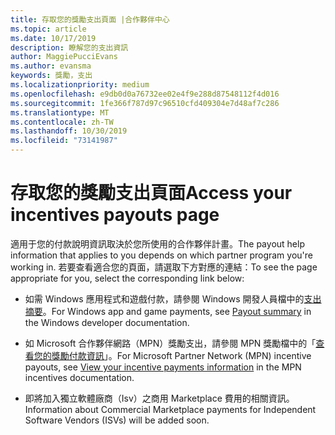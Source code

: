 ```yaml
---
title: 存取您的獎勵支出頁面 |合作夥伴中心
ms.topic: article
ms.date: 10/17/2019
description: 瞭解您的支出資訊
author: MaggiePucciEvans
ms.author: evansma
keywords: 獎勵，支出
ms.localizationpriority: medium
ms.openlocfilehash: e9db0d0a76732ee02e4f9e288d87548112f4d016
ms.sourcegitcommit: 1fe366f787d97c96510cfd409304e7d48af7c286
ms.translationtype: MT
ms.contentlocale: zh-TW
ms.lasthandoff: 10/30/2019
ms.locfileid: "73141987"
---
```

# <a name="access-your-incentives-payouts-page"></a><span data-ttu-id="b0686-104">存取您的獎勵支出頁面</span><span class="sxs-lookup"><span data-stu-id="b0686-104">Access your incentives payouts page</span></span>

<span data-ttu-id="b0686-105">適用于您的付款說明資訊取決於您所使用的合作夥伴計畫。</span><span class="sxs-lookup"><span data-stu-id="b0686-105">The payout help information that applies to you depends on which partner program you're working in.</span></span> <span data-ttu-id="b0686-106">若要查看適合您的頁面，請選取下方對應的連結：</span><span class="sxs-lookup"><span data-stu-id="b0686-106">To see the page appropriate for you, select the corresponding link below:</span></span>

- <span data-ttu-id="b0686-107">如需 Windows 應用程式和遊戲付款，請參閱 Windows 開發人員檔中的[支出摘要](https://docs.microsoft.com/windows/uwp/publish/payout-summary)。</span><span class="sxs-lookup"><span data-stu-id="b0686-107">For Windows app and game payments, see [Payout summary](https://docs.microsoft.com/windows/uwp/publish/payout-summary) in the Windows developer documentation.</span></span>

- <span data-ttu-id="b0686-108">如 Microsoft 合作夥伴網路（MPN）獎勵支出，請參閱 MPN 獎勵檔中的「[查看您的獎勵付款資訊](understand-incentive-payouts.md)」。</span><span class="sxs-lookup"><span data-stu-id="b0686-108">For Microsoft Partner Network (MPN) incentive payouts, see [View your incentive payments information](understand-incentive-payouts.md) in the MPN incentives documentation.</span></span>

- <span data-ttu-id="b0686-109">即將加入獨立軟體廠商（Isv）之商用 Marketplace 費用的相關資訊。</span><span class="sxs-lookup"><span data-stu-id="b0686-109">Information about Commercial Marketplace payments for Independent Software Vendors (ISVs) will be added soon.</span></span>
